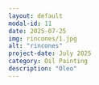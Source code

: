 ```yaml
---
layout: default
modal-id: 11
date: 2025-07-25
img: rincones/1.jpg
alt: "rincones"
project-date: July 2025
category: Oil Painting
description: "Oleo"
---
```


